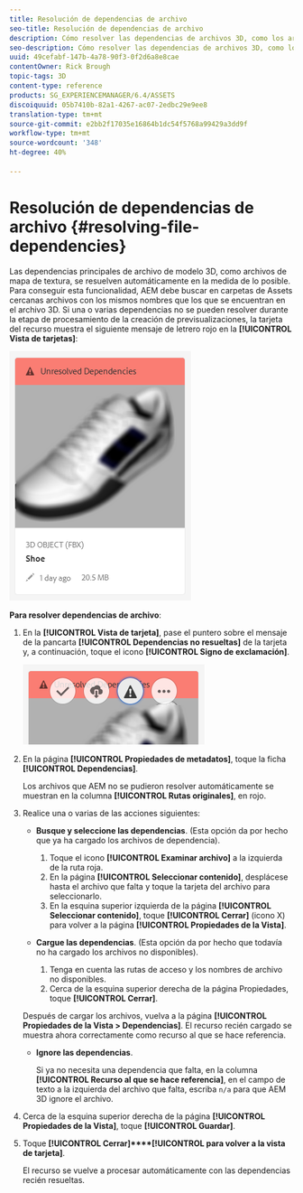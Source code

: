 ```yaml
---
title: Resolución de dependencias de archivo
seo-title: Resolución de dependencias de archivo
description: Cómo resolver las dependencias de archivos 3D, como los archivos de mapas de textura, cuando falla la resolución automática.
seo-description: Cómo resolver las dependencias de archivos 3D, como los archivos de mapas de textura, cuando falla la resolución automática.
uuid: 49cefabf-147b-4a78-90f3-0f2d6a8e8cae
contentOwner: Rick Brough
topic-tags: 3D
content-type: reference
products: SG_EXPERIENCEMANAGER/6.4/ASSETS
discoiquuid: 05b7410b-82a1-4267-ac07-2edbc29e9ee8
translation-type: tm+mt
source-git-commit: e2bb2f17035e16864b1dc54f5768a99429a3dd9f
workflow-type: tm+mt
source-wordcount: '348'
ht-degree: 40%

---
```



# Resolución de dependencias de archivo {#resolving-file-dependencies}

Las dependencias principales de archivo de modelo 3D, como archivos de mapa de textura, se resuelven automáticamente en la medida de lo posible. Para conseguir esta funcionalidad, AEM debe buscar en carpetas de Assets cercanas archivos con los mismos nombres que los que se encuentran en el archivo 3D. Si una o varias dependencias no se pueden resolver durante la etapa de procesamiento de la creación de previsualizaciones, la tarjeta del recurso muestra el siguiente mensaje de letrero rojo en la **[!UICONTROL Vista de tarjetas]**:

![chlimage_1-124](assets/chlimage_1-124.png)

**Para resolver dependencias de archivo**:

1. En la **[!UICONTROL Vista de tarjeta]**, pase el puntero sobre el mensaje de la pancarta **[!UICONTROL Dependencias no resueltas]** de la tarjeta y, a continuación, toque el icono **[!UICONTROL Signo de exclamación]**.

   ![chlimage_1-125](assets/chlimage_1-125.png)

1. En la página **[!UICONTROL Propiedades de metadatos]**, toque la ficha **[!UICONTROL Dependencias]**.

   Los archivos que AEM no se pudieron resolver automáticamente se muestran en la columna **[!UICONTROL Rutas originales]**, en rojo.

1. Realice una o varias de las acciones siguientes:

   * **Busque y seleccione las dependencias**. (Esta opción da por hecho que ya ha cargado los archivos de dependencia).

      1. Toque el icono **[!UICONTROL Examinar archivo]** a la izquierda de la ruta roja.
      1. En la página **[!UICONTROL Seleccionar contenido]**, desplácese hasta el archivo que falta y toque la tarjeta del archivo para seleccionarlo.
      1. En la esquina superior izquierda de la página **[!UICONTROL Seleccionar contenido]**, toque **[!UICONTROL Cerrar]** (icono X) para volver a la página **[!UICONTROL Propiedades de la Vista]**.
   * **Cargue las dependencias**. (Esta opción da por hecho que todavía no ha cargado los archivos no disponibles).

      1. Tenga en cuenta las rutas de acceso y los nombres de archivo no disponibles.
      1. Cerca de la esquina superior derecha de la página Propiedades, toque **[!UICONTROL Cerrar]**.

   Después de cargar los archivos, vuelva a la página **[!UICONTROL Propiedades de la Vista > Dependencias]**. El recurso recién cargado se muestra ahora correctamente como recurso al que se hace referencia.

   * **Ignore las dependencias**.

      Si ya no necesita una dependencia que falta, en la columna **[!UICONTROL Recurso al que se hace referencia]**, en el campo de texto a la izquierda del archivo que falta, escriba `n/a` para que AEM 3D ignore el archivo.



1. Cerca de la esquina superior derecha de la página **[!UICONTROL Propiedades de la Vista]**, toque **[!UICONTROL Guardar]**.
1. Toque **[!UICONTROL Cerrar]****[!UICONTROL para volver a la vista de tarjeta]**.

   El recurso se vuelve a procesar automáticamente con las dependencias recién resueltas.


